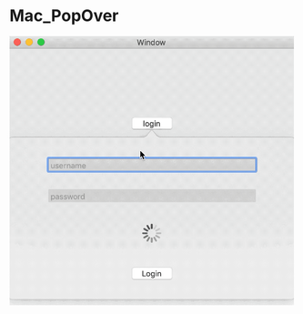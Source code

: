 # Mac_PopOver
<img src="https://github.com/zhengwei931102/Mac_PopOver/blob/master/popover.gif" width="500">
